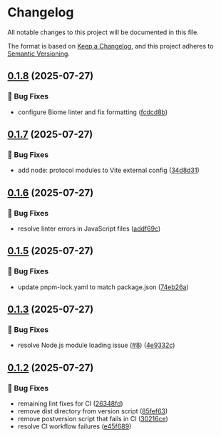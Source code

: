 # Changelog

All notable changes to this project will be documented in this file.

The format is based on [Keep a Changelog](https://keepachangelog.com/en/1.0.0/),
and this project adheres to [Semantic Versioning](https://semver.org/spec/v2.0.0.html).

## [0.1.8](https://github.com/f4ah6o/jwwlib-wasm/compare/v0.1.7...v0.1.8) (2025-07-27)

### 🐛 Bug Fixes

* configure Biome linter and fix formatting ([fcdcd8b](https://github.com/f4ah6o/jwwlib-wasm/commit/fcdcd8b07cf8e5a8a2297ba5b05b1f8653cb980a))

## [0.1.7](https://github.com/f4ah6o/jwwlib-wasm/compare/v0.1.6...v0.1.7) (2025-07-27)

### 🐛 Bug Fixes

* add node: protocol modules to Vite external config ([34d8d31](https://github.com/f4ah6o/jwwlib-wasm/commit/34d8d31bf2c96661125272a4c669eaed7a718dff))

## [0.1.6](https://github.com/f4ah6o/jwwlib-wasm/compare/v0.1.5...v0.1.6) (2025-07-27)

### 🐛 Bug Fixes

* resolve linter errors in JavaScript files ([addf69c](https://github.com/f4ah6o/jwwlib-wasm/commit/addf69cdbb412a2b94c8c3f7b6da99a060d55501))

## [0.1.5](https://github.com/f4ah6o/jwwlib-wasm/compare/v0.1.4...v0.1.5) (2025-07-27)

### 🐛 Bug Fixes

* update pnpm-lock.yaml to match package.json ([74eb26a](https://github.com/f4ah6o/jwwlib-wasm/commit/74eb26ae9715375a38353eb45c4a226047dd1992))

## [0.1.3](https://github.com/f4ah6o/jwwlib-wasm/compare/v0.1.2...v0.1.3) (2025-07-27)

### 🐛 Bug Fixes

* resolve Node.js module loading issue ([#8](https://github.com/f4ah6o/jwwlib-wasm/issues/8)) ([4e9332c](https://github.com/f4ah6o/jwwlib-wasm/commit/4e9332ca6f19bb9572b19dd9fc167e278f3189ba))

## [0.1.2](https://github.com/f4ah6o/jwwlib-wasm/compare/v0.1.1...v0.1.2) (2025-07-27)

### 🐛 Bug Fixes

* remaining lint fixes for CI ([26348fd](https://github.com/f4ah6o/jwwlib-wasm/commit/26348fd150be74f854c4e3489afe07a562e490d3))
* remove dist directory from version script ([85fef63](https://github.com/f4ah6o/jwwlib-wasm/commit/85fef6313b845a192d72dbf7437d2dd3174f0f1c))
* remove postversion script that fails in CI ([30216ce](https://github.com/f4ah6o/jwwlib-wasm/commit/30216ceaceab311eaf49185756622f0e8f7e9d62))
* resolve CI workflow failures ([e45f689](https://github.com/f4ah6o/jwwlib-wasm/commit/e45f68990eb6f6e6a9dbae61fd7b935ba91057f8))
